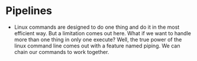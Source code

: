 # Pipelines
 * Linux commands are designed to do one thing and do it in the most efficient way. But a limitation comes out here. What if we want to handle more than one thing in only one execute? Well, the true power of the linux command line comes out with a feature named piping. We can chain our commands to work together.